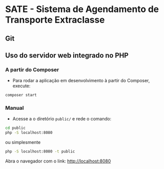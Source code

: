 # SATE - Sistema de Agendamento de Transporte Extraclasse

## Git

## Uso do servidor web integrado no PHP

### A partir do Composer
* Para rodar a aplicação em desenvolvimento à partir do Composer, execute:
```bash
composer start
```

### Manual
* Acesse a o diretório `public/` e rede o comando:
```bash
cd public
php -S localhost:8080
```

ou simplesmente
```bash
php -S localhost:8080 -t public
```

Abra o navegador com o link: [http://localhost:8080](http://localhost:8080)